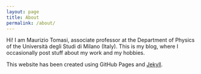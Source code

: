 ```yaml
---
layout: page
title: About
permalink: /about/
---
```


Hi! I am Maurizio Tomasi, associate professor at the Department of Physics of the Università degli Studi di Milano (Italy). This is my blog, where I occasionally post stuff about my work and my hobbies.

This website has been created using GitHub Pages and [Jekyll](https://jekyllrb.com/).
